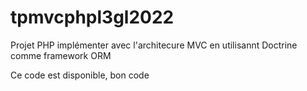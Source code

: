 # tpmvcphpl3gl2022
Projet PHP implémenter avec l'architecure MVC en utilisannt Doctrine comme framework ORM

Ce code est disponible, bon code 
